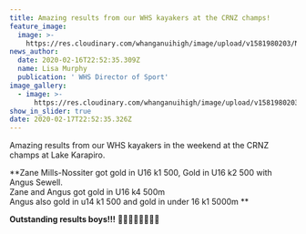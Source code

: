 ```yaml
---
title: Amazing results from our WHS kayakers at the CRNZ champs!
feature_image:
  image: >-
    https://res.cloudinary.com/whanganuihigh/image/upload/v1581980203/News/CRNZ%20champs%20at%20Lake%20Karipiro%2015.16%20Feb/86729745_1489672984515136_3506436503322492928_o.jpg
news_author:
  date: 2020-02-16T22:52:35.309Z
  name: Lisa Murphy
  publication: ' WHS Director of Sport'
image_gallery:
  - image: >-
      https://res.cloudinary.com/whanganuihigh/image/upload/v1581980203/News/CRNZ%20champs%20at%20Lake%20Karipiro%2015.16%20Feb/86658483_1489672994515135_6703966937103204352_n.jpg
show_in_slider: true
date: 2020-02-17T22:52:35.326Z
---
```

Amazing results from our WHS kayakers in the weekend at the CRNZ champs at Lake Karapiro.

**Zane Mills-Nossiter got gold in U16 k1 500,
Gold in U16 k2 500 with Angus Sewell.  
Zane and Angus got gold in U16 k4 500m  
Angus also gold in u14 k1 500 and gold in under 16 k1 5000m**

**Outstanding results boys!!!** 💚💛🚣‍♀️🚣‍♀️🥇🥇
